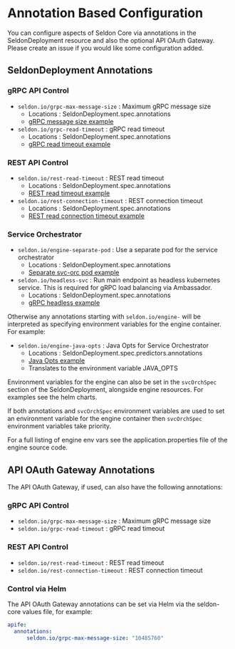 # Annotation Based Configuration

You can configure aspects of Seldon Core via annotations in the SeldonDeployment resource and also the optional API OAuth Gateway. Please create an issue if you would like some configuration added.

## SeldonDeployment Annotations

### gRPC API Control

 * ```seldon.io/grpc-max-message-size``` : Maximum gRPC message size
   * Locations : SeldonDeployment.spec.annotations
   * [gRPC message size example](model_rest_grpc_settings.md)
 * ```seldon.io/grpc-read-timeout``` : gRPC read timeout
   * Locations : SeldonDeployment.spec.annotations
   * [gRPC read timeout example](model_rest_grpc_settings.md)


### REST API Control

 * ```seldon.io/rest-read-timeout``` : REST read timeout
   * Locations : SeldonDeployment.spec.annotations
   * [REST read timeout example](model_rest_grpc_settings.md)
 * ```seldon.io/rest-connection-timeout``` : REST connection timeout
   * Locations : SeldonDeployment.spec.annotations
   * [REST read connection timeout example](model_rest_grpc_settings.md)

### Service Orchestrator

  * ```seldon.io/engine-separate-pod``` : Use a separate pod for the service orchestrator
    * Locations : SeldonDeployment.spec.annotations
    * [Separate svc-orc pod example](model_svcorch_sep.md)
  * ```seldon.io/headless-svc``` : Run main endpoint as headless kubernetes service. This is required for gRPC load balancing via Ambassador.
    * Locations : SeldonDeployment.spec.annotations
    * [gRPC headless example](grpc_load_balancing_ambassador.md)

Otherwise any annotations starting with `seldon.io/engine-` will be interpreted as specifying environment variables for the engine container. For example:

  * ```seldon.io/engine-java-opts``` : Java Opts for Service Orchestrator
    * Locations : SeldonDeployment.spec.predictors.annotations
    * [Java Opts example](model_engine_java_opts.md)
    * Translates to the environment variable JAVA_OPTS

Environment variables for the engine can also be set in the `svcOrchSpec` section of the SeldonDeployment, alongside engine resources. For examples see the helm charts.

If both annotations and `svcOrchSpec` environment variables are used to set an environment variable for the engine container then `svcOrchSpec` environment variables take priority.

For a full listing of engine env vars see the application.properties file of the engine source code.

## API OAuth Gateway Annotations
The API OAuth Gateway, if used, can also have the following annotations:

### gRPC API Control

 * ```seldon.io/grpc-max-message-size``` : Maximum gRPC message size
 * ```seldon.io/grpc-read-timeout``` : gRPC read timeout


### REST API Control

 * ```seldon.io/rest-read-timeout``` : REST read timeout
 * ```seldon.io/rest-connection-timeout``` : REST connection timeout


### Control via Helm
The API OAuth Gateway annotations can be set via Helm via the seldon-core values file, for example:

```yaml
apife:
  annotations:
      seldon.io/grpc-max-message-size: "10485760"
```
